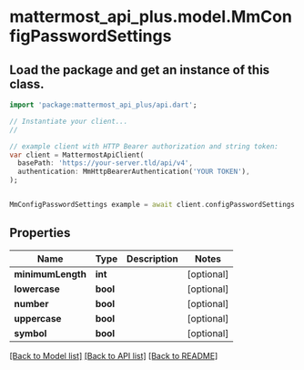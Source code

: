 # mattermost_api_plus.model.MmConfigPasswordSettings

## Load the package and get an instance of this class.
```dart
import 'package:mattermost_api_plus/api.dart';

// Instantiate your client...
//

// example client with HTTP Bearer authorization and string token:
var client = MattermostApiClient(
  basePath: 'https://your-server.tld/api/v4',
  authentication: MmHttpBearerAuthentication('YOUR TOKEN'),
);


MmConfigPasswordSettings example = await client.configPasswordSettings.FUNCTION_THAT_RETURNS_THIS_CLASS();

```

## Properties
Name | Type | Description | Notes
------------ | ------------- | ------------- | -------------
**minimumLength** | **int** |  | [optional] 
**lowercase** | **bool** |  | [optional] 
**number** | **bool** |  | [optional] 
**uppercase** | **bool** |  | [optional] 
**symbol** | **bool** |  | [optional] 

[[Back to Model list]](../GENERATED_README.md#documentation-for-models) [[Back to API list]](../GENERATED_README.md#documentation-for-api-endpoints) [[Back to README]](../GENERATED_README.md)


